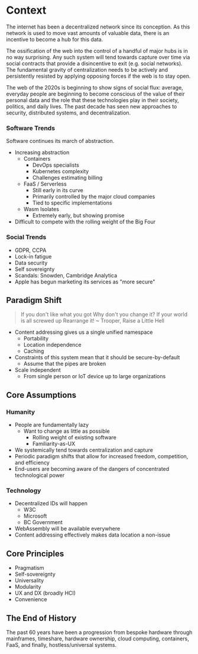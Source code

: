# Context

The internet has been a decentralized network since its conception. As this network is used to move vast amounts of valuable data, there is an incentive to become a hub for this data.

The ossification of the web into the control of a handful of major hubs is in no way surprising. Any such system will tend towards capture over time via social contracts that provide a disincentive to exit \(e.g. social networks\). The fundamental gravity of centralization needs to be actively and persistently resisted by applying opposing forces if the web is to stay open.

The web of the 2020s is beginning to show signs of social flux: average, everyday people are beginning to become conscious of the value of their personal data and the role that these technologies play in their society, politics, and daily lives. The past decade has seen new approaches to security, distributed systems, and decentralization.

### Software Trends

Software continues its march of abstraction.

* Increasing abstraction
  * Containers
    * DevOps specialists
    * Kubernetes complexity
    * Challenges estimating billing
  * FaaS / Serverless
    * Still early in its curve
    * Primarily controlled by the major cloud companies
    * Tied to specific implementations
  * Wasm Isolates
    * Extremely early, but showing promise
* Difficult to compete with the rolling weight of the Big Four

### Social Trends

* GDPR, CCPA
* Lock-in fatigue
* Data security
* Self sovereignty
* Scandals: Snowden, Cambridge Analytica
* Apple has begun marketing its services as "more secure"

## Paradigm Shift

> If you don't like what you got Why don't you change it? If your world is all screwed up Rearrange it! ~ Trooper, Raise a Little Hell

* Content addressing gives us a single unified namespace
  * Portability
  * Location independence
  * Caching
* Constraints of this system mean that it should be secure-by-default
  * Assume that the pipes are broken
* Scale independent
  * From single person or IoT device up to large organizations

## Core Assumptions

### Humanity

* People are fundamentally lazy
  * Want to change as little as possible
    * Rolling weight of existing software
    * Familiarity-as-UX
* We systemically tend towards centralization and capture
* Periodic paradigm shifts that allow for increased freedom, competition, and efficiency
* End-users are becoming aware of the dangers of concentrated technological power

### Technology

* Decentralized IDs will happen
  * W3C
  * Microsoft
  * BC Government
* WebAssembly will be available everywhere
* Content addressing effectively makes data location a non-issue

## Core Principles

* Pragmatism
* Self-sovereignty
* Universality
* Modularity
* UX and DX \(broadly HCI\)
* Convenience

## The End of History

The past 60 years have been a progression from bespoke hardware through mainframes, timeshare, hardware ownership, cloud computing, containers, FaaS, and finally, hostless/universal systems.

